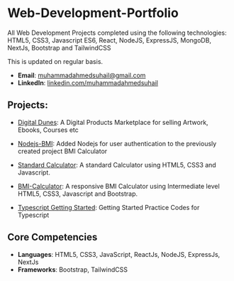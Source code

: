 # Web-Development-Portfolio
All Web Development Projects completed using the following technologies: HTML5, CSS3, Javascript ES6, React, NodeJS, ExpressJS, MongoDB, NextJs, Bootstrap and TailwindCSS  

This is updated on regular basis.

- **Email**: [muhammadahmedsuhail@gmail.com](muhammadahmedsuhail@gmail.com)
- **LinkedIn**: [linkedin.com/muhammadahmedsuhail](https://www.linkedin.com/in/muhammad-ahmed-suhail/)

## Projects:

- [Digital Dunes](https://github.com/MuhammadAhmedSuhail/Digital-Dunes):
  A Digital Products Marketplace for selling Artwork, Ebooks, Courses etc

- [Nodejs-BMI](https://github.com/MuhammadAhmedSuhail/Nodejs-BMI):
  Added Nodejs for user authentication to the previously created project BMI Calculator

- [Standard Calculator](https://github.com/MuhammadAhmedSuhail/Standard-Calculator):
  A standard Calculator using HTML5, CSS3 and Javascript.

- [BMI-Calculator](https://github.com/MuhammadAhmedSuhail/BMI-Calculator):
  A responsive BMI Calculator using Intermediate level HTML5, CSS3, Javascript and Bootstrap.

- [Typescript Getting Started](https://github.com/MuhammadAhmedSuhail/PIAIC-TS-A01):
  Getting Started Practice Codes for Typescript

## Core Competencies

- **Languages**: HTML5, CSS3, JavaScript, ReactJs, NodeJS, ExpressJs, NextJs
- **Frameworks**: Bootstrap, TailwindCSS
